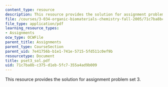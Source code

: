 ```yaml
---
content_type: resource
description: This resource provides the solution for assignment problem set 3.
file: /courses/3-034-organic-biomaterials-chemistry-fall-2005/71c7ba8bc375d1eb5fc7355a4ad9b009_pset3_sol.pdf
file_type: application/pdf
learning_resource_types:
- Assignments
ocw_type: OCWFile
parent_title: Assignments
parent_type: CourseSection
parent_uid: 7e41756b-b1e1-741e-5715-5fd511c0ef9b
resourcetype: Document
title: pset3_sol.pdf
uid: 71c7ba8b-c375-d1eb-5fc7-355a4ad9b009
---
```

This resource provides the solution for assignment problem set 3.

